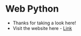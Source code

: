 # Web Python
- Thanks for taking a look here!
- Visit the website here - [Link](https://prabhu30.github.io/webpython/)
